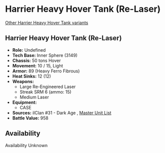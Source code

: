 # Harrier Heavy Hover Tank (Re-Laser) 

[Other Harrier Heavy Hover Tank variants](../harrier_heavy_hover_tank.md) 

## Harrier Heavy Hover Tank (Re-Laser) 

- **Role:** Undefined 
- **Tech Base:** Inner Sphere (3149) 
- **Chassis:** 50 tons Hover 
- **Movement:** 10 / 15, Light 
- **Armor:** 89 (Heavy Ferro Fibrous) 
- **Heat Sinks:** 12 (12) 
- **Weapons:** 
  - Large Re-Engineered Laser 
  - Streak SRM 6 (ammo: 15) 
  - Medium Laser 
- **Equipment:** 
  - CASE 
- **Sources:** ilClan #31 - Dark Age , [Master Unit List](http://masterunitlist.info/Unit/Details/9455) 
- **Battle Value:** 958 

## Availability 

Availability Unknown 

